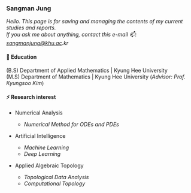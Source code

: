 ### Sangman Jung
  
_Hello. This page is for saving and managing the contents of my current studies and reports._  
_If you ask me about anything, contact this e-mail 📫: sangmanjung@khu.ac.kr_
  
#### 🌱 Education
(B.S) Department of Applied Mathematics | Kyung Hee University  
(M.S) Department of Mathematics | Kyung Hee University (_Advisor: Prof. Kyungsoo Kim_)
  
#### ⚡ Research interest
  
+ Numerical Analysis
  - _Numerical Method for ODEs and PDEs_
  
+ Artificial Intelligence
  - _Machine Learning_
  - _Deep Learning_
  
+ Applied Algebraic Topology
  - _Topological Data Analysis_
  - _Computational Topology_
<!--
**normal92/normal92** is a ✨ _special_ ✨ repository because its `README.md` (this file) appears on your GitHub profile.

Here are some ideas to get you started:

- 🔭 I’m currently working on ...
- 🌱 I’m currently learning ...
- 👯 I’m looking to collaborate on ...
- 🤔 I’m looking for help with ...
- 💬 Ask me about ...
- 📫 How to reach me: ...
- 😄 Pronouns: ...
- ⚡ Fun fact: ...
-->
